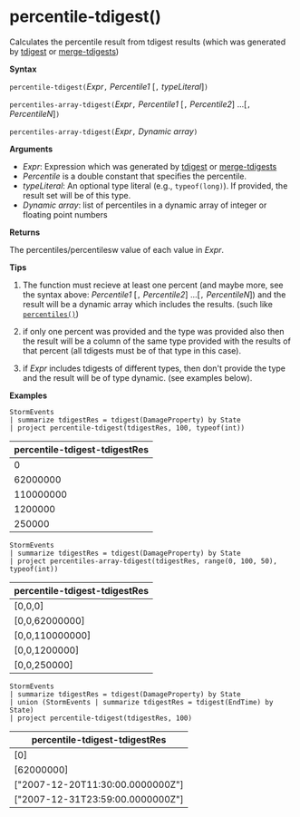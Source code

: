 # percentile-tdigest()

Calculates the percentile result from tdigest results (which was generated by [tdigest](tdigest-aggfunction.md) or [merge-tdigests](merge-tdigests-aggfunction.md))

**Syntax**

`percentile-tdigest(`*Expr*`,` *Percentile1* [`,` *typeLiteral*]`)`

`percentiles-array-tdigest(`*Expr*`,` *Percentile1* [`,` *Percentile2*] ...[`,` *PercentileN*]`)`

`percentiles-array-tdigest(`*Expr*`,` *Dynamic array*`)`

**Arguments**

* *Expr*: Expression which was generated by [tdigest](tdigest-aggfunction.md) or [merge-tdigests](merge-tdigests-aggfunction.md)
* *Percentile* is a double constant that specifies the percentile.
* *typeLiteral*: An optional type literal (e.g., `typeof(long)`). If provided, the result set will be of this type. 
* *Dynamic array*: list of percentiles in a dynamic array of integer or floating point numbers

**Returns**

The percentiles/percentilesw value of each value in *Expr*.

**Tips**

1) The function must recieve at least one percent (and maybe more, see the syntax above: *Percentile1* [`,` *Percentile2*] ...[`,` *PercentileN*]) and the result will be
  a dynamic array which includes the results. (such like [`percentiles()`](percentiles-aggfunction.md))
  
2) if only one percent was provided and the type was provided also then the result will be a column of the same type provided with the results of that percent (all tdigests must be of that type in this case).

3) if *Expr* includes tdigests of different types, then don't provide the type and the result will be of type dynamic. (see examples below).

**Examples**

<!-- csl: https://help.kusto.windows.net:443/Samples -->
```
StormEvents
| summarize tdigestRes = tdigest(DamageProperty) by State
| project percentile-tdigest(tdigestRes, 100, typeof(int))
```

|percentile-tdigest-tdigestRes|
|---|
|0|
|62000000|
|110000000|
|1200000|
|250000|


<!-- csl: https://help.kusto.windows.net:443/Samples -->
```
StormEvents
| summarize tdigestRes = tdigest(DamageProperty) by State
| project percentiles-array-tdigest(tdigestRes, range(0, 100, 50), typeof(int))
```

|percentile-tdigest-tdigestRes|
|---|
|[0,0,0]|
|[0,0,62000000]|
|[0,0,110000000]|
|[0,0,1200000]|
|[0,0,250000]|


<!-- csl: https://help.kusto.windows.net:443/Samples -->
```
StormEvents
| summarize tdigestRes = tdigest(DamageProperty) by State
| union (StormEvents | summarize tdigestRes = tdigest(EndTime) by State)
| project percentile-tdigest(tdigestRes, 100)
```

|percentile-tdigest-tdigestRes|
|---|
|[0]|
|[62000000]|
|["2007-12-20T11:30:00.0000000Z"]|
|["2007-12-31T23:59:00.0000000Z"]|
